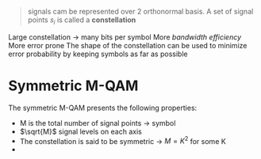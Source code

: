 > signals cam be represented over 2 orthonormal basis. A set of signal points $s_i$ is called a **constellation**

Large constellation -> many bits per symbol
More *bandwidth efficiency* 
More error prone
The shape of the constellation can be used to minimize error probability by keeping symbols as far as possible

# Symmetric M-QAM
The symmetric M-QAM presents the following properties:
- M is the total number of signal points -> symbol
- $\sqrt{M}$ signal levels on each axis
- The constellation is said to be symmetric -> $M=K^2$ for some K
- 